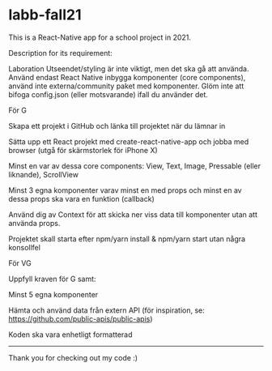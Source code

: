 # labb-fall21
This is a React-Native app for a school project in 2021.

Description for its requirement:

Laboration
Utseendet/styling är inte viktigt, men det ska gå att använda. 
Använd endast React Native inbygga komponenter (core components), använd inte externa/community paket med komponenter.
Glöm inte att bifoga config.json (eller motsvarande) ifall du använder det.


För G

Skapa ett projekt i GitHub och länka till projektet när du lämnar in

Sätta upp ett React projekt med create-react-native-app och jobba med browser (utgå för skärmstorlek för iPhone X)

Minst en var av dessa core components: View, Text, Image, Pressable (eller liknande), ScrollView

Minst 3 egna komponenter varav minst en med props och minst en av dessa props ska vara en funktion (callback)

Använd dig av Context för att skicka ner viss data till komponenter utan att använda props. 

Projektet skall starta efter npm/yarn install & npm/yarn start utan några konsollfel



För VG

Uppfyll kraven för G samt:

Minst 5 egna komponenter

Hämta och använd data från extern API (för inspiration, se: https://github.com/public-apis/public-apis)

Koden ska vara enhetligt formatterad


---------
Thank you for checking out my code :)
